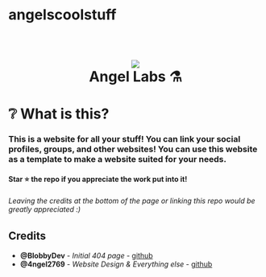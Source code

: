 # angelscoolstuff
<h1 align="center">
  <br>
  <a href="https://angellabs.xyz"><img src="https://i.imgur.com/sCWWFO6.png"></a>
  <br>
  Angel Labs ⚗️
  <br>
</h1>

# ❔ What is this? 
### This is a website for all your stuff! You can link your social profiles, groups, and other websites! You can use this website as a template to make a website suited for your needs. 

#### Star :star: the repo if you appreciate the work put into it!

###### Leaving the credits at the bottom of the page or linking this repo would be greatly appreciated :)


## Credits

* **@BlobbyDev** - *Initial 404 page* - [github](https://github.com/BlobbyDev)
*  **@4ngel2769** - *Website Design & Everything else* - [github](https://github.com/4ngel2769)
